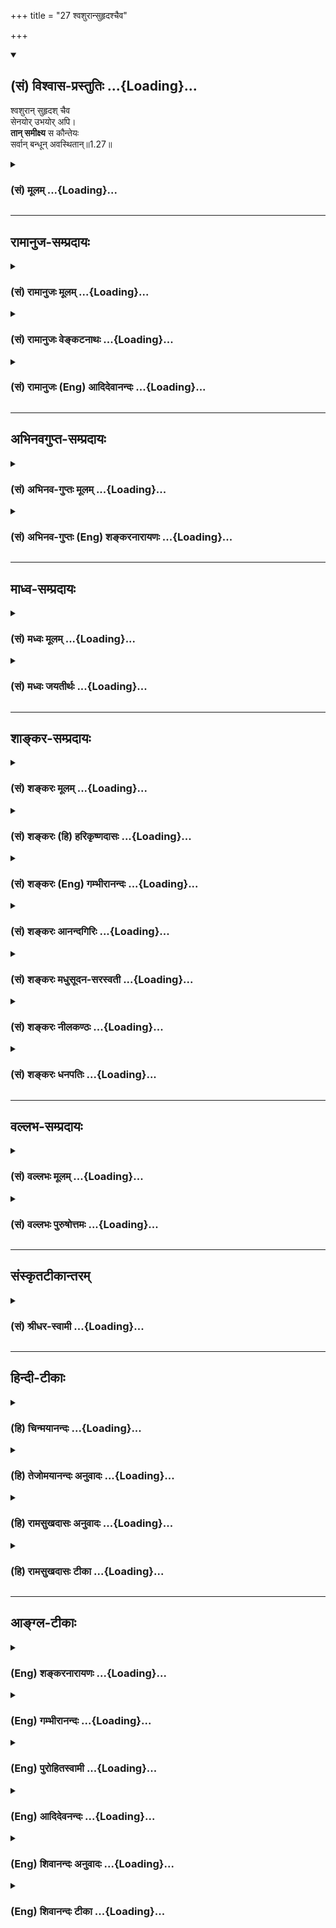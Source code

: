 +++
title = "27 श्वशुरान्सुहृदश्चैव"

+++
<div class="js_include" newlevelforh1="2" title="(सं) विश्वास-प्रस्तुतिः" unfilled url="/mahAbhAratam/shlokashaH/06-bhIShma-parva/03-bhagavad-gItA-parva/saMskRtam/vishvAsa-prastutiH/01_arjuna-viShAda-yogaH/27_shvashurAnsuhRdas.md">
<details open><summary><h2>(सं) विश्वास-प्रस्तुतिः ...{Loading}...</h2></summary>

श्वशुरान् सुहृदश् चैव  
सेनयोर् उभयोर् अपि।  
**तान् समीक्ष्य** स कौन्तेयः  
सर्वान् बन्धून् अवस्थितान्॥1.27॥
</details>
</div>
<div class="js_include collapsed" newlevelforh1="3" title="(सं) मूलम्" unfilled url="/mahAbhAratam/shlokashaH/06-bhIShma-parva/03-bhagavad-gItA-parva/saMskRtam/mUlam/01_arjuna-viShAda-yogaH/27_shvashurAnsuhRdas.md">
<details><summary><h3>(सं) मूलम् ...{Loading}...</h3></summary>

श्वशुरान्सुहृदश्चैव सेनयोरुभयोरपि।  
तान्समीक्ष्य स कौन्तेयः सर्वान्बन्धूनवस्थितान्।।1.27।।
</details>
</div>


_________________
## रामानुज-सम्प्रदायः
<div class="js_include collapsed" newlevelforh1="3" title="(सं) रामानुजः मूलम्" unfilled url="/mahAbhAratam/shlokashaH/06-bhIShma-parva/03-bhagavad-gItA-parva/saMskRtam/rAmAnujaH/mUlam/01_arjuna-viShAda-yogaH/27_shvashurAnsuhRdas.md">
<details><summary><h3>(सं) रामानुजः मूलम् ...{Loading}...</h3></summary>

।।1.27।। अन्तिमश्लोकव्याख्या दृश्या। 
</details>
</div>
<div class="js_include collapsed" newlevelforh1="3" title="(सं) रामानुजः वेङ्कटनाथः" unfilled url="/mahAbhAratam/shlokashaH/06-bhIShma-parva/03-bhagavad-gItA-parva/saMskRtam/rAmAnujaH/venkaTanAthaH/01_arjuna-viShAda-yogaH/27_shvashurAnsuhRdas.md">
<details><summary><h3>(सं) रामानुजः वेङ्कटनाथः ...{Loading}...</h3></summary>

।। 1.27।। अथाध्यायशेषस्य सङ्कलितार्थमाह स त्विति। तुशब्देन
पूर्वोक्तप्रकाराद्दुर्योधनात् वक्ष्यमाणप्रकारविशिष्टस्य पार्थस्य विशेषंस
कौन्तेयः इत्यनेनाभिप्रेतं द्योतयति।
बन्धुव्यपदेशमात्रयोग्यशत्रुवधानिच्छया विजयादिकं त्रैलोक्यराज्यावधिकमपि
तृणाय मन्यत इतिमहामना इत्युक्तम्। न काङ्क्षे विजयम् 1।31 इत्यादिकं हि
वदति। शत्रूणामप्यसौ दुःखं न सहत इतिपरमकारुणिकत्वोक्तिःकृपया परयाऽऽविष्टः
इति ह्युक्तम्। पितॄनथ पितामहान्आचार्याः पितरः पुत्राः 1।34
इत्याद्युक्तस्नेहविषयप्राचुर्यंदीर्घबन्धुशब्देनोक्तम् यद्वा बन्धुना
महापकारे कृतेऽपि स्वयं न शिथिलबन्धो भवतीति भावः। सर्वान्बन्धून्स्वजनं हि
1।37 इत्यादिकमिह भाव्यम्। आततायिपक्षस्थानामप्याचार्यादीनां
अहन्तव्यत्वानुसन्धानात् कुलक्षयादिजनिताधर्मपारम्पर्यदर्शनाच्चपरमधार्मिक
इत्युक्तिः। आततायिवधानुज्ञानमाचार्यादिव्यतिरिक्तविषयम् इत्यर्जुनस्य
भावः। सभ्रातृक इति नायमेक एवैवंविधः किन्तु सर्वेऽपि पाण्डवा इति भावः।
एतेनअस्मान्नःवयम्अस्माभिः इत्यादिभिरुक्तं संगृहीतम्। यद्वा न केवलं
स्वापकारमात्रानादरादेष बन्धुवधादिकमुपेक्षते अपितु
आसन्नतराचार्यादिस्थानीयबहुमतिस्नेहदयादिविषयधर्मराजद्रौपद्याद्यपकारेऽपीति
भावः। आचार्यादिवधदोषो भ्रातॄणामपि मा भूदित्यर्जुनाभिप्रायः।
हन्तव्यत्वसूचनायघ्नतोऽपि 1।35 इत्युक्तम्। तद्विवृणोति
भवद्भिरित्यादिना। जतुगृहदाहादिभिरित्यादिना आततायिशब्दोऽपि
व्याख्यातः। अग्निदो गरदश्चैव शस्त्रपाणिर्धनापहः। क्षेत्रदारहरश्चैव षडेते
ह्याततायिनः।। मनुः 8।350.क्षे.23आततायिनमायान्तं हन्यादेवाविचारयन्।
नाततायिवधे दोषो हन्तुर्भवति कश्चन मनुः8।351 इति हि स्मरन्ति।
आदिशब्देनासकृच्छब्देन चाततायित्वहेतवः प्रत्येकं बहुशः कृताः न
चेदानीमप्युपरतमिति दर्शितम्। अनुपरतिश्चघ्नतोऽपि 1।1।14 इति
वर्तमाननिर्देशेन सूचिता। भवद्भिरित्यनेन धृतराष्ट्रमपिमुह्यन्तमनुमुह्यामि
दुर्योधनममर्षणम् म.भा.1।1।145 इति पुत्रस्नेहवशादनुमन्तारं तत्तुल्यं
व्यपदिशति। एवं च दुर्योधनादीनां सर्वेषामप्यतिलोभोपहतचेतस्त्वादिना महामना
इत्युक्तविपरीतत्वमुक्तं भवति। शकुनिकर्णादिसहायानां धार्तराष्ट्रादीनां
हनिष्यमाणानामपि हतत्वनिश्चयेन शोकोत्पत्त्यर्थमुक्तंपरमपुरुषेति।
परमपुरुषः सहायो यस्येति विग्रहः परमपुरुषस्य सहायो निमित्तमात्रमिति वा।
वक्ष्यति हि मयैवैते निहताः पूर्वमेव निमित्तमात्रं भव सव्यसाचिन् 11।33
इति अर्जुनश्च पूर्वं महाबलसहस्रेभ्योऽपि निरायुधस्य परमपुरुषस्य
सन्निधिमात्रमेव विजयहेतुतया निश्चित्य तमेव वव्रे।
स्नेहाद्यस्थानत्वसूचनायभवदीयान्विलोक्येत्युक्तम्। बन्धुस्नेहेनेत्यादि न
ह्यसौ दुर्योधनवत् बन्धुद्वेषनृशंसत्वप्रतिभटभयादिना विषण्णः नापि परेषां
गुणान्निवर्तते न च परमपुरुषसचिवस्य स्वस्य दौर्बल्यादिति भावः। सीदन्ति
1।28 इत्यादेःमनः 1।30 इत्यन्तस्यार्थः  
अतिमात्रेत्यादिना संगृहीतः। सखीन् वयस्यान्। सुहृदः वयोविशेषानपेक्षया
हितैषिणः। सेनयोरुभयोरपि एकै स्यां सेनायामेते सर्वे प्रायशो विद्यन्त इति
भावः। समीक्ष्य शास्त्रलोकयात्रायुक्तमवलोक्येत्यर्थः। सर्वान्बन्धून् न
ह्यत्रानागतः कश्चिद्बन्धुरवशिष्यत इति भावः।  
  
  
  

</details>
</div>
<div class="js_include collapsed" newlevelforh1="3" title="(सं) रामानुजः (Eng) आदिदेवानन्दः" unfilled url="/mahAbhAratam/shlokashaH/06-bhIShma-parva/03-bhagavad-gItA-parva/saMskRtam/rAmAnujaH/english/AdidevAnandaH/01_arjuna-viShAda-yogaH/27_shvashurAnsuhRdas.md">
<details><summary><h3>(सं) रामानुजः (Eng) आदिदेवानन्दः ...{Loading}...</h3></summary>

1.26 - 1.47 Arjuna said - Sanjaya said Sanjaya continued: The high-minded Arjuna, extremely kind, deeply friendly, and supremely righteous, having brothers like himself, though repeatedly deceived by the treacherous attempts of your people like burning in the lac-house etc., and therefore fit to be killed by him with the help of the Supreme Person, nevertheless said, 'I will not fight.' He felt weak, overcome as he was by his love and extreme compassion for his relatives. He was also filled with fear, not knowing what was righteous and what unrighteous.
His mind was tortured by grief, because of the thought of future separation from his relations. So he threw away his bow and arrow and sat on the chariot as if to fast to death.

</details>
</div>


_________________
## अभिनवगुप्त-सम्प्रदायः
<div class="js_include collapsed" newlevelforh1="3" title="(सं) अभिनव-गुप्तः मूलम्" unfilled url="/mahAbhAratam/shlokashaH/06-bhIShma-parva/03-bhagavad-gItA-parva/saMskRtam/abhinava-guptaH/mUlam/01_arjuna-viShAda-yogaH/27_shvashurAnsuhRdas.md">
<details><summary><h3>(सं) अभिनव-गुप्तः मूलम् ...{Loading}...</h3></summary>

।।1.27।। No commentary.  
  

</details>
</div>
<div class="js_include collapsed" newlevelforh1="3" title="(सं) अभिनव-गुप्तः (Eng) शङ्करनारायणः" unfilled url="/mahAbhAratam/shlokashaH/06-bhIShma-parva/03-bhagavad-gItA-parva/saMskRtam/abhinava-guptaH/english/shankaranArAyaNaH/01_arjuna-viShAda-yogaH/27_shvashurAnsuhRdas.md">
<details><summary><h3>(सं) अभिनव-गुप्तः (Eng) शङ्करनारायणः ...{Loading}...</h3></summary>

1.12 1.29 Sri Abhinavgupta did not comment upon this sloka.

</details>
</div>


_________________
## माध्व-सम्प्रदायः
<div class="js_include collapsed" newlevelforh1="3" title="(सं) मध्वः मूलम्" unfilled url="/mahAbhAratam/shlokashaH/06-bhIShma-parva/03-bhagavad-gItA-parva/saMskRtam/madhvaH/mUlam/01_arjuna-viShAda-yogaH/27_shvashurAnsuhRdas.md">
<details><summary><h3>(सं) मध्वः मूलम् ...{Loading}...</h3></summary>

  
  
।।1.27।। Sri Madhvacharya did not comment on this sloka. The commentary
starts from 2.11.  
  

</details>
</div>
<div class="js_include collapsed" newlevelforh1="3" title="(सं) मध्वः जयतीर्थः" unfilled url="/mahAbhAratam/shlokashaH/06-bhIShma-parva/03-bhagavad-gItA-parva/saMskRtam/madhvaH/jayatIrthaH/01_arjuna-viShAda-yogaH/27_shvashurAnsuhRdas.md">
<details><summary><h3>(सं) मध्वः जयतीर्थः ...{Loading}...</h3></summary>

  
  
।।1.27।। Sri Jayatirtha did not comment on this sloka. The commentary
starts from 2.11.  
  

</details>
</div>


_________________
## शाङ्कर-सम्प्रदायः
<div class="js_include collapsed" newlevelforh1="3" title="(सं) शङ्करः मूलम्" unfilled url="/mahAbhAratam/shlokashaH/06-bhIShma-parva/03-bhagavad-gItA-parva/saMskRtam/shankaraH/mUlam/01_arjuna-viShAda-yogaH/27_shvashurAnsuhRdas.md">
<details><summary><h3>(सं) शङ्करः मूलम् ...{Loading}...</h3></summary>

1.27 Sri Sankaracharya did not comment on this sloka. The commentary
starts from 2.10.  
  

</details>
</div>
<div class="js_include collapsed" newlevelforh1="3" title="(सं) शङ्करः (हि) हरिकृष्णदासः" unfilled url="/mahAbhAratam/shlokashaH/06-bhIShma-parva/03-bhagavad-gItA-parva/saMskRtam/shankaraH/hindI/harikRShNadAsaH/01_arjuna-viShAda-yogaH/27_shvashurAnsuhRdas.md">
<details><summary><h3>(सं) शङ्करः (हि) हरिकृष्णदासः ...{Loading}...</h3></summary>

।।1.27।। Sri Sankaracharya did not comment on this sloka.  
  

</details>
</div>
<div class="js_include collapsed" newlevelforh1="3" title="(सं) शङ्करः (Eng) गम्भीरानन्दः" unfilled url="/mahAbhAratam/shlokashaH/06-bhIShma-parva/03-bhagavad-gItA-parva/saMskRtam/shankaraH/english/gambhIrAnandaH/01_arjuna-viShAda-yogaH/27_shvashurAnsuhRdas.md">
<details><summary><h3>(सं) शङ्करः (Eng) गम्भीरानन्दः ...{Loading}...</h3></summary>

1.27 Sri Sankaracharya did not comment on this sloka. The commentary
starts from 2.10.

</details>
</div>
<div class="js_include collapsed" newlevelforh1="3" title="(सं) शङ्करः आनन्दगिरिः" unfilled url="/mahAbhAratam/shlokashaH/06-bhIShma-parva/03-bhagavad-gItA-parva/saMskRtam/shankaraH/AnandagiriH/01_arjuna-viShAda-yogaH/27_shvashurAnsuhRdas.md">
<details><summary><h3>(सं) शङ्करः आनन्दगिरिः ...{Loading}...</h3></summary>

।।1.27।। सेनाद्वये व्यवस्थितान्यथोक्तान्पितृपितामहादीनालोच्य परमकृपापरवशः
सन्नर्जुनो भगवन्तमुक्तवानित्याह **तानिति।** विषीदन्। यथोक्तानां
पित्रादीनां हिंसासंरम्भनिबन्धनं विषादमुपतापं कुर्वन्नित्यर्थः।  

</details>
</div>
<div class="js_include collapsed" newlevelforh1="3" title="(सं) शङ्करः मधुसूदन-सरस्वती" unfilled url="/mahAbhAratam/shlokashaH/06-bhIShma-parva/03-bhagavad-gItA-parva/saMskRtam/shankaraH/madhusUdana-sarasvatI/01_arjuna-viShAda-yogaH/27_shvashurAnsuhRdas.md">
<details><summary><h3>(सं) शङ्करः मधुसूदन-सरस्वती ...{Loading}...</h3></summary>

।। 1.27तत्र समरसभारम्भार्थं सैन्यदर्शने भगवताभ्यनुज्ञाते सति
सेनयोरूभयोरपि स्थितान्पार्थोऽपश्यदित्यन्वयः। अथशब्दस्तथाशब्दपर्यायः।
परसेनायां पितॄन्पितृव्यान्भूरिश्रवःप्रभृतीन्
पितामहान्भीष्मसोमदत्तप्रभृतीन् आचार्यान्द्रोणकृपप्रभृतीन
मातुलाञ्शल्यशकुनिप्रभृतीन् भ्रातॄन्दुर्योधनप्रभृतीन्
पुत्रान्लक्ष्मणप्रभृतीन् पौत्रान्लक्ष्मणादिपुत्रान् सखीन्
अश्वत्थामजयद्रथप्रभृतीन्वयस्यान् श्वशुरान्भार्याणां जनयितॄन् सुहृदो
मित्राणि कृतवर्मभगदत्तप्रभृतीन्। सुहृद इत्यनेन यावन्तः कृतोपकारा
मातामहादयश्च ते द्रष्टव्याः। एंव स्वसेनायामप्युलक्षणीयम्। एवं स्थिते
महानधर्मों हिंसेति विपरीतबुद्ध्या मोहाख्यया शास्त्रविहितत्वेन
धर्मत्वमिति ज्ञानप्रतिबन्धकेन च ममकारनिबन्धनेन चित्तवैकल्व्येन
शोकमोहाख्येनाभिभूतविवेकस्यार्जुनस्य
पूर्वमारब्धाद्युद्धाख्यात्स्वधर्मादुपरिरंसा महानर्थपर्यवसायिनी
प्रवृत्तेति दर्शयति कौन्तेय इति स्त्रीप्रभत्वकीर्तनं
पार्थवत्तादात्विकमूढतामपेक्ष्य कर्त्र्या स्वव्यापारेणैवाविष्टो व्याप्तः
नतु कृपां केनचिद्व्यापारेणाविष्ट इति स्वतःसिद्धैवास्य कृपेति सूच्यते।
एतत्प्रकटीकरणाय परयेति विशेषणम्। अपरयेति वा छेदः। स्वसैन्ये पुरापि
कृपाभूदेव तस्मिन्समये तु कौरवसैन्येऽप्यपरा कृपाभूदित्यर्थः।
विषीदन्विषादमुपतापं प्राप्नुवन्नब्रवीदित्युक्तिविषादयोः समकालतां वदन्
सगद्गदकण्ठताश्रुपातादि विषादकार्यमुक्तिकाले द्योतयति।  
  
  

</details>
</div>
<div class="js_include collapsed" newlevelforh1="3" title="(सं) शङ्करः नीलकण्ठः" unfilled url="/mahAbhAratam/shlokashaH/06-bhIShma-parva/03-bhagavad-gItA-parva/saMskRtam/shankaraH/nIlakaNThaH/01_arjuna-viShAda-yogaH/27_shvashurAnsuhRdas.md">
<details><summary><h3>(सं) शङ्करः नीलकण्ठः ...{Loading}...</h3></summary>

।।1.27।। सुहृदः कृतवर्मादीन्।  
  

</details>
</div>
<div class="js_include collapsed" newlevelforh1="3" title="(सं) शङ्करः धनपतिः" unfilled url="/mahAbhAratam/shlokashaH/06-bhIShma-parva/03-bhagavad-gItA-parva/saMskRtam/shankaraH/dhanapatiH/01_arjuna-viShAda-yogaH/27_shvashurAnsuhRdas.md">
<details><summary><h3>(सं) शङ्करः धनपतिः ...{Loading}...</h3></summary>

।।1.27।। श्वशुरान्द्रुपदादीन् सुहृदः सात्यकिकृतवर्मप्रभृतीन्। ततः किं
कृतवानित्यपेक्षायामाह **तानिति।**
तान्पितृपितामहादीन्बन्धून्सेनयोरुभयोर्मध्ये युयुत्सूनवस्थितान्समीक्ष्य
सम्यग्दृष्ट्वेदमब्रवीदित्यन्वयः। भगवदाज्ञया बन्धून्दृष्ट्वा
शोकमोहावर्जुनेन गृहीताविति कौन्तेयपदेन सूचितम्।  

</details>
</div>


_________________
## वल्लभ-सम्प्रदायः
<div class="js_include collapsed" newlevelforh1="3" title="(सं) वल्लभः मूलम्" unfilled url="/mahAbhAratam/shlokashaH/06-bhIShma-parva/03-bhagavad-gItA-parva/saMskRtam/vallabhaH/mUlam/01_arjuna-viShAda-yogaH/27_shvashurAnsuhRdas.md">
<details><summary><h3>(सं) वल्लभः मूलम् ...{Loading}...</h3></summary>

।।1.26 1.27।। तत्रापश्यत् स्थितान् पार्थः 126 इत्यारभ्यएवमुक्त्वाऽर्जुनः
1।46 इत्यन्तं लोकसम्बन्धाभिमानेन अर्जुनः कातर्यतः स्वावस्थां निवेदयति।  

</details>
</div>
<div class="js_include collapsed" newlevelforh1="3" title="(सं) वल्लभः पुरुषोत्तमः" unfilled url="/mahAbhAratam/shlokashaH/06-bhIShma-parva/03-bhagavad-gItA-parva/saMskRtam/vallabhaH/puruShottamaH/01_arjuna-viShAda-yogaH/27_shvashurAnsuhRdas.md">
<details><summary><h3>(सं) वल्लभः पुरुषोत्तमः ...{Loading}...</h3></summary>

  
  
।।1.27।। तत्पाश्र्वेऽपि स्थित्वा स्वश्रेयो विचारकांस्तान्दृष्ट्वा किं
कृतवान् इत्यत आह तानिति। तान् समीक्ष्य कौन्तेयः विषीदन् इदमग्रे
वक्ष्यमाणमब्रवीत्। ननु क्षत्ति्रयाणां युद्धोत्सवं दृष्ट्वोत्साह एवोचितः
अर्जुनस्य कथं विषादो जायते इत्यत आह कृपया परयाऽऽविष्ट इति। परया
भक्तिरूपया कृपया आविष्टःसर्वभूतेषु यः पश्येत् भाग.11।2।45 इत्यादिरूपया।
ननु तथासति राज्यापगमे लोकरक्षा न भविष्यतीति तत्रापि सा मे
कथमाविर्भूतेत्यत आह बन्धून् इति। तेऽपि स्वबान्धवा राज्यरक्षणसमर्थाः
स्वयं तु भगवच्चरणैकतत्पर इति।  
  
  
  

</details>
</div>


_________________
## संस्कृतटीकान्तरम्
<div class="js_include collapsed" newlevelforh1="3" title="(सं) श्रीधर-स्वामी" unfilled url="/mahAbhAratam/shlokashaH/06-bhIShma-parva/03-bhagavad-gItA-parva/saMskRtam/shrIdhara-svAmI/01_arjuna-viShAda-yogaH/27_shvashurAnsuhRdas.md">
<details><summary><h3>(सं) श्रीधर-स्वामी ...{Loading}...</h3></summary>

**।।1.27।।**ततः किं कृतवानित्यत आह **तानिति।** आविष्टो व्याप्तः
युक्तः। विषीदन्विशेषेण सीदन्नवसादं ग्लानिं लभमानः।  
  

</details>
</div>


_________________
## हिन्दी-टीकाः
<div class="js_include collapsed" newlevelforh1="3" title="(हि) चिन्मयानन्दः" unfilled url="/mahAbhAratam/shlokashaH/06-bhIShma-parva/03-bhagavad-gItA-parva/hindI/chinmayAnandaH/01_arjuna-viShAda-yogaH/27_shvashurAnsuhRdas.md">
<details><summary><h3>(हि) चिन्मयानन्दः ...{Loading}...</h3></summary>

।।1.27।। इस प्रकार भगवान् श्रीकृष्ण द्वारा सेना के दिखाये जाने पर अर्जुन
ने शत्रुपक्ष में खड़े अपने सगेसम्बन्धियों को देखा परिवार के ही प्रिय
सदस्यों को पहचाना जिनमें भाईभतीजे गुरुजन पितामह और अन्य सभी परिचित एवं
सुहृद जन थे। शत्रुपक्ष में ही नहीं वरन् उसने अपनी सेना में भी इसी प्रकार
सुपरचित और घनिष्ठ संबंधियों को देखा। संभवत इस दृश्य को देखकर पहली बार एक
पारिवारिक कलह के भयंकर दुखदायी परिणाम का अनुमान वह कर सका जिससे उसका
अन्तरतम तक हिल गया। एक कर्मशील योद्धा होने के कारण संभवत अब तक उसने यह
सोचा भी नहीं था कि अपनी महत्वाकांक्षाओं को पूरी करने और दुर्योधन के
अन्यायों का बदला लेने में सम्पूर्ण समाज को किस सीमा तक अपना बलिदान देना
होगा।  
  
कारण जो कुछ भी रहा हो लेकिन यह स्पष्ट है कि इस दृश्य को देखकर उसका हृदय
करुणा और विषाद से भर गया। परन्तु इस समय की उसकी करुणा स्वाभाविक नहीं थी।
यदि उसमें करुणा और विषाद की भावनायें गौतम बुद्ध के समान वास्तविक और
स्वाभाविक होतीं तो युद्ध के बहुत पूर्व ही वह भिन्न प्रकार का व्यवहार
करता। संजय का अर्जुन की इस भावना को करुणा नाम देना उपयुक्त नहीं है।
साधारणत मनुष्य का स्वभाव होता है कि वह अपनी दुर्बलताओं को कोई दैवी गुण
बताकर महानता प्राप्त करना चाहता है जैसे कोई धनी व्यक्ति स्वयं के नाम पर
मन्दिर निर्माण करता है तोे भी उसको दानी कहते हैं जबकि उसके मन में अपना
नाम अमर करने की प्रच्छन्न इच्छा होती है। इसी प्रकार यहाँ भी अर्जुन के मन
में विषाद की भावना का उदय उसके मनसंयम के पूर्णतया बिखर जाने के कारण हुआ
जिसका गलती से करुणा नाम दिया गया।  
अर्जुन के मन में असंख्य दमित भावनाओं का एक लम्बा सिलसिला था जो सक्रिय
रूप से शक्तिशाली बनकर व्यक्त होने के लिये अवसर की खोज कर रहा था। इस समय
अर्जुन के मन तथा बुद्धि परस्पर वियुक्त हो चुके थे क्योंकि स्वयं को
सर्वश्रेष्ठ वीर समझने के कारण उसके मन में युद्ध में विजयी होने की प्रबल
आतुरता थी। पूर्व की दमित भावनायें और वर्तमान की विजय की व्याकुलता के
कारण उसकी विवेक बुद्धि विचलित हो गयी।  
इस अध्याय में आगे वर्णन है कि अर्जुन एक असंतुलित मानसिक रोगी के समान
व्यवहार करने लगता है। गीता के प्रथम अध्याय में अर्जुनरोग से पीड़ित
व्यक्ति के रोग का इतिहास बताने का प्रयत्न किया गया है। जैसा कि मैंने
पहले कहा है इस आत्मघातक अर्जुनरोग का रामबाण उपाय श्रीकृष्णोपचार है।  

</details>
</div>
<div class="js_include collapsed" newlevelforh1="3" title="(हि) तेजोमयानन्दः अनुवादः" unfilled url="/mahAbhAratam/shlokashaH/06-bhIShma-parva/03-bhagavad-gItA-parva/hindI/tejomayAnandaH/anuvAdaH/01_arjuna-viShAda-yogaH/27_shvashurAnsuhRdas.md">
<details><summary><h3>(हि) तेजोमयानन्दः अनुवादः ...{Loading}...</h3></summary>

।।1.27।। इस प्रकार उन सब बन्धु-बान्धवों को खड़े देखकर कुन्ती पुत्र अर्जुन
का मन करुणा से भर गया और विषादयुक्त होकर उसने यह कहा।

</details>
</div>
<div class="js_include collapsed" newlevelforh1="3" title="(हि) रामसुखदासः अनुवादः" unfilled url="/mahAbhAratam/shlokashaH/06-bhIShma-parva/03-bhagavad-gItA-parva/hindI/rAmasukhadAsaH/anuvAdaH/01_arjuna-viShAda-yogaH/27_shvashurAnsuhRdas.md">
<details><summary><h3>(हि) रामसुखदासः अनुवादः ...{Loading}...</h3></summary>

।।1.27।। अपनी-अपनी जगह पर स्थित उन सम्पूर्ण बान्धवों को देखकर वे
कुन्तीनन्दन अर्जुन अत्यन्त कायरता से युक्त होकर विषाद करते हुए ये वचन
बोले।

</details>
</div>
<div class="js_include collapsed" newlevelforh1="3" title="(हि) रामसुखदासः टीका" unfilled url="/mahAbhAratam/shlokashaH/06-bhIShma-parva/03-bhagavad-gItA-parva/hindI/rAmasukhadAsaH/TIkA/01_arjuna-viShAda-yogaH/27_shvashurAnsuhRdas.md">
<details><summary><h3>(हि) रामसुखदासः टीका ...{Loading}...</h3></summary>

।।1.27।।***व्याख्या--*'तान् सर्वान्बन्धूनवस्थितान्
समीक्ष्य'--**पूर्वश्लोकके अनुसार अर्जुन जिनको देख चुके हैं, उनके
अतिरिक्त अर्जुनने बाह्लीक आदि प्रपितामह; धृष्टद्युम्न, शिखण्डी, सुरथ आदि
साले; जयद्रथ आदि बहनोई तथा अन्य कई सम्बन्धियोंको दोनों सेनाओंमें स्थित
देखा।  
**स कौन्तेयः कृपया परयाविष्टः** इन पदोंमें **'स कौन्तेयः कृपया
परयाविष्ट:'--**कहनेका तात्पर्य है कि माता कुन्तीने जिनको युद्ध करनेके
लिये सन्देश भेजा था और जिन्होंने शूरवीरतामें आकर मेरे साथ दो हाथ
करनेवाले कौन हैं;'--ऐसे मुख्य-मुख्य योद्धाओंको देखनेके लिये भगवान्
श्रीकृष्णको दोनों सेनाओंके बीचमें रथ खड़ा करनेकी आज्ञा दी थी, वे ही
कुन्तीनन्दन अर्जुन अत्यन्त कायरतासे युक्त हो जाते हैं!  
  
दोनों ही सेनाओंमें जन्मके और विद्याके सम्बन्धी-ही-सम्बन्धी देखनेसे
अर्जुनके मनमें यह विचार आया कि युद्धमें चाहे इस पक्षके लोग मरें, चाहे उस
पक्षके लोग मरें, नुकसान हमारा ही होगा, कुल तो हमारा ही नष्ट होगा,
सम्बन्धी तो हमारे ही मारे जायँगे! ऐसा विचार आनेसे अर्जुनकी युद्धकी इच्छा
तो मिट गयी और भीतरमें कायरता आ गयी। इस कायरताको भगवान्ने आगे (2। 23 में)
**'कश्मलम्'**तथा**'हृदयदौर्बल्यम्'** कहा है, और अर्जुनने (2। 7 में)
**'कार्पण्यदोषोपहतस्वभावः'**कहकर इसको स्वीकार भी किया है।  
अर्जुन कायरतासे आविष्ट हुए हैं--**'कृपयाविष्टः'**इससे सिद्ध होता है कि
यह कायरता पहले नहीं थी, प्रत्युत अभी आयी है। अतः यह आगन्तुक दोष है।
आगन्तुक होनेसे यह ठहरेगी नहीं। परन्तु शूरवीरता अर्जुनमें स्वाभाविक है;
अतः वह तो रहेगी ही।  
  
अत्यन्त कायरता क्या है; बिना किसी कारण निन्दा, तिरस्कार, अपमान करनेवाले,
दुःख देनेवाले, वैरभाव रखनेवाले, नाश करनेकी चेष्टा करनेवाले दुर्योधन
,दुःशासन, शकुनि आदिको अपने सामने युद्ध करनेके लिये खड़े देखकर भी उनको
मारनेका विचार न होना, उनका नाश करनेका उद्योग न करना--यह अत्यन्त
कायरतारूप दोष है। यहाँ अर्जुनको कायरतारूप दोषने ऐसा घेर लिया है कि जो
अर्जुन आदिका अनिष्ट चाहनेवाले और समय-समयपर अनिष्ट करनेका उद्योग करनेवाले
हैं, उन अधर्मियों--पापियोंपर भी अर्जुनको करुणा आ रही है (गीता 1। 35 46)
और वे क्षत्रियके कर्तव्यरूप अपने धर्मसे च्युत हो रहे हैं।  
**'विषीदन्निदमब्रवीत्'--**युद्धके परिणाममें कुटुम्बकी, कुलकी, देशकी
क्या दशा होगी--इसको लेकर अर्जुन बहुत दुःखी हो रहे हैं और उस अवस्थामें वे
ये वचन बोलते हैं, जिसका वर्णन आगेके श्लोकोंमें किया गया है।

</details>
</div>


_________________
## आङ्ग्ल-टीकाः
<div class="js_include collapsed" newlevelforh1="3" title="(Eng) शङ्करनारायणः" unfilled url="/mahAbhAratam/shlokashaH/06-bhIShma-parva/03-bhagavad-gItA-parva/english/shankaranArAyaNaH/01_arjuna-viShAda-yogaH/27_shvashurAnsuhRdas.md">
<details><summary><h3>(Eng) शङ्करनारायणः ...{Loading}...</h3></summary>

1.27. Arjuna Said O krsna! On seeing these war-mongering kinsfolks of my own, arrayed \[in the armies\], my limbs fail and my mouth goes dry;

</details>
</div>
<div class="js_include collapsed" newlevelforh1="3" title="(Eng) गम्भीरानन्दः" unfilled url="/mahAbhAratam/shlokashaH/06-bhIShma-parva/03-bhagavad-gItA-parva/english/gambhIrAnandaH/01_arjuna-viShAda-yogaH/27_shvashurAnsuhRdas.md">
<details><summary><h3>(Eng) गम्भीरानन्दः ...{Loading}...</h3></summary>

1.27 The son of Kunti (Ajuna), seeing all those rlatives arrayed
(there), became overwhelmed by supreme compassion and said this sorrowfully:

</details>
</div>
<div class="js_include collapsed" newlevelforh1="3" title="(Eng) पुरोहितस्वामी" unfilled url="/mahAbhAratam/shlokashaH/06-bhIShma-parva/03-bhagavad-gItA-parva/english/purohitasvAmI/01_arjuna-viShAda-yogaH/27_shvashurAnsuhRdas.md">
<details><summary><h3>(Eng) पुरोहितस्वामी ...{Loading}...</h3></summary>

1.27 Fathers-in-law and benefactors, arrayed on both sides. Arjuna then gazed at all those kinsmen before him.

</details>
</div>
<div class="js_include collapsed" newlevelforh1="3" title="(Eng) आदिदेवनन्दः" unfilled url="/mahAbhAratam/shlokashaH/06-bhIShma-parva/03-bhagavad-gItA-parva/english/AdidevanandaH/01_arjuna-viShAda-yogaH/27_shvashurAnsuhRdas.md">
<details><summary><h3>(Eng) आदिदेवनन्दः ...{Loading}...</h3></summary>

1.27 Fathers-in-law and dear friends in both armies. When Arjuna saw all these kinsmen in array,

</details>
</div>
<div class="js_include collapsed" newlevelforh1="3" title="(Eng) शिवानन्दः अनुवादः" unfilled url="/mahAbhAratam/shlokashaH/06-bhIShma-parva/03-bhagavad-gItA-parva/english/shivAnandaH/anuvAdaH/01_arjuna-viShAda-yogaH/27_shvashurAnsuhRdas.md">
<details><summary><h3>(Eng) शिवानन्दः अनुवादः ...{Loading}...</h3></summary>

1.27. (He saw) fathers-in-law and friends also in both the armies. The son of Kunti, Arjuna, seeing all those kinsmen thus standing arrayed,
spoke this, sorrowfully filled with deep pity.

</details>
</div>
<div class="js_include collapsed" newlevelforh1="3" title="(Eng) शिवानन्दः टीका" unfilled url="/mahAbhAratam/shlokashaH/06-bhIShma-parva/03-bhagavad-gItA-parva/english/shivAnandaH/TIkA/01_arjuna-viShAda-yogaH/27_shvashurAnsuhRdas.md">
<details><summary><h3>(Eng) शिवानन्दः टीका ...{Loading}...</h3></summary>

1.27 श्वशुरान् fathersinlaw; सुहृदः friends; च and; एव also; सेनयोः in armies; उभयोः (in) both; अपि also; तान् those; समीक्ष्य having seen; सः
he; कौन्तेयः Kaunteya; सर्वान् all; बन्धून् relatives; अवस्थितान्
standing (arrayed); कृपया by pity; परया deep; आविष्टः filled; विषीदन्
sorrowfully; इदम् this; अब्रवीत् said.No Commentary.

</details>
</div>
